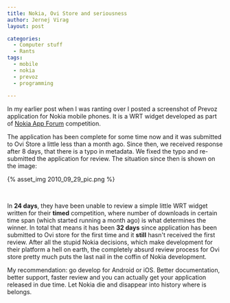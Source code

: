 ```yaml
---
title: Nokia, Ovi Store and seriousness
author: Jernej Virag
layout: post

categories:
  - Computer stuff
  - Rants
tags:
  - mobile
  - nokia
  - prevoz
  - programming
  
---
```

In my earlier post when I was ranting over I posted a screenshot of Prevoz application for Nokia mobile phones. It is a WRT widget developed as part of [Nokia App Forum][1] competition.

The application has been complete for some time now and it was submitted to Ovi Store a little less than a month ago. Since then, we received response after 8 days, that there is a typo in metadata. We fixed the typo and re-submitted the application for review. The situation since then is shown on the image:

{% asset_img 2010_09_29_pic.png %}

<br />

In **24 days**, they have been unable to review a simple little WRT widget written for their **timed** competition, where number of downloads in certain time span (which started running a month ago) is what determines the winner. In total that means it has been **32 days** since application has been submitted to Ovi store for the first time and it **still** hasn't received the first review. After all the stupid Nokia decisions, which make development for their platform a hell on earth, the completely absurd review process for Ovi store pretty much puts the last nail in the coffin of Nokia development.

My recommendation: go develop for Android or iOS. Better documentation, better support, faster review and you can actually get your application released in due time. Let Nokia die and disappear into history where is belongs.

 [1]: http://slovenija.nokiaappforum.com/